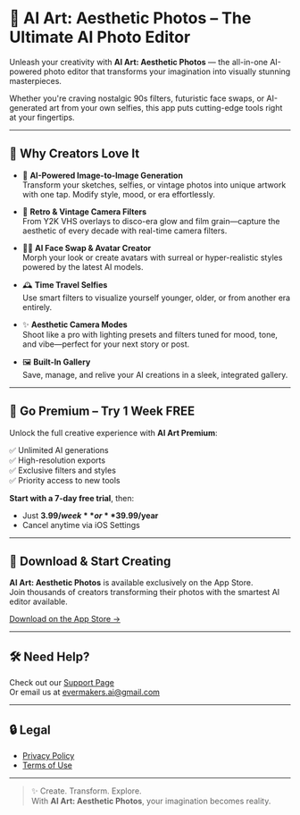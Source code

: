 # 🎨 AI Art: Aesthetic Photos – The Ultimate AI Photo Editor

Unleash your creativity with **AI Art: Aesthetic Photos** — the all-in-one AI-powered photo editor that transforms your imagination into visually stunning masterpieces.

Whether you're craving nostalgic 90s filters, futuristic face swaps, or AI-generated art from your own selfies, this app puts cutting-edge tools right at your fingertips.

---

## 🚀 Why Creators Love It

- 🧠 **AI-Powered Image-to-Image Generation**  
  Transform your sketches, selfies, or vintage photos into unique artwork with one tap. Modify style, mood, or era effortlessly.

- 📼 **Retro & Vintage Camera Filters**  
  From Y2K VHS overlays to disco-era glow and film grain—capture the aesthetic of every decade with real-time camera filters.

- 🧑‍🎨 **AI Face Swap & Avatar Creator**  
  Morph your look or create avatars with surreal or hyper-realistic styles powered by the latest AI models.

- 🕰 **Time Travel Selfies**  
  Use smart filters to visualize yourself younger, older, or from another era entirely.

- ✨ **Aesthetic Camera Modes**  
  Shoot like a pro with lighting presets and filters tuned for mood, tone, and vibe—perfect for your next story or post.

- 🖼 **Built-In Gallery**  
  Save, manage, and relive your AI creations in a sleek, integrated gallery.

---

## 💎 Go Premium – Try 1 Week FREE

Unlock the full creative experience with **AI Art Premium**:

✅ Unlimited AI generations  
✅ High-resolution exports  
✅ Exclusive filters and styles  
✅ Priority access to new tools

**Start with a 7-day free trial**, then:

- Just **$3.99/week** or **$39.99/year**
- Cancel anytime via iOS Settings

---

## 📱 Download & Start Creating

**AI Art: Aesthetic Photos** is available exclusively on the App Store.  
Join thousands of creators transforming their photos with the smartest AI editor available.

[Download on the App Store →](#)

---

## 🛠 Need Help?

Check out our [Support Page](https://octagonal-apogee-39a.notion.site/Support-Page-2445a820055180f7b887d36f1f7af0e0?pvs=73)  
Or email us at [evermakers.ai@gmail.com](mailto:evermakers.ai@gmail.com?subject=AI%20Art%20Support)

---

## 🔒 Legal

- [Privacy Policy](https://octagonal-apogee-39a.notion.site/Privacy-Policy-2445a820055180aab3dfd51fb734bf67?pvs=73)
- [Terms of Use](https://octagonal-apogee-39a.notion.site/Terms-of-Use-2445a820055180c08927fc2b62832c47?pvs=73)

---

> ✨ Create. Transform. Explore.  
> With **AI Art: Aesthetic Photos**, your imagination becomes reality.
